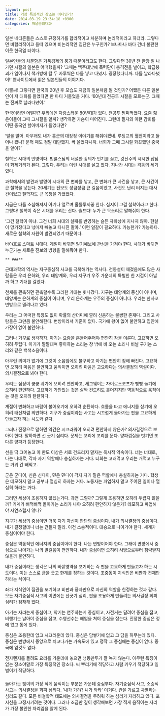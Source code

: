 ```yaml
---
layout: post
title: 가장 특징적인 장소는 어디인가?
date: 2014-03-19 23:34:18 +0900
categories: 깨달음의대화
---
```

일본 네티즌들은 스스로 규정하기를 합리적이고 차분하며 논리적이라고 하더라. 그렇다면 비합리적이고 들떠 있으며 비논리적인 집단은 누구인가? 보나마나 바다 건너 불편한 이웃 한국일 터이다. 

  


일본인들의 차분함은 거품경제의 붕괴 때문이라고도 한다. 그렇다면 30년 전 한창 잘 나가던 시절의 일본은 어떠했을까? ‘그때는 백주대낮에 폭력단이 총격전을 벌이고, 학급붕괴가 일어나서 책가방에 칼 두 자루씩은 다들 넣고 다녔지. 굉장했다니까. 다들 날라다녔어!’ 웹사이트에서 읽은 일본인들의 이야기다. 

  


아뿔싸! 그렇다면 한국의 20년 후 모습도 지금의 일본처럼 될 것인가? 어쨌든 다른 일본인이 저 대화를 들었다면 한 마디 거들었을 거다. ‘60년대 전공투 시절을 모르는군. 그때는 진짜로 날라다녔어.’ 

  


한국이라면 어떨까? 우리에겐 자랑스러운 80년대가 있다. 전공투 찜쪄먹었다. 요즘 젊은이들이 그때 그시절을 알까? 생각하면 가슴이 미어진다. 그런데 필자의 이런 감회를 어떤 중국인 할아버지가 들었다면? 

  


‘말을 말어. 아무래도 내가 홍군의 대장정 이야기를 해줘야겠네. 루딩교의 혈전이라고 들어나 봤나? 문혁 때도 정말 대단했지. 싹 쓸었다니까. 너희가 그때 그시절 화끈했던 중국을 알아?’ 

  


철학은 시대의 반영이다. 법륜스님의 너절한 강의가 인기를 끌고, 강신주의 시시한 잡담이 화제거리가 된다. 그렇다. 우리는 이런 시대를 살고 있다. 지나간 시대는 격동의 세기였다. 

  


과학에서의 발견과 발명이 시대의 큰 변화를 낳고, 큰 변화가 큰 사건을 낳고, 큰 사건이 큰 철학을 낳는다. 20세기는 진보도 성큼성큼 큰 걸음이었고, 사건도 난리 터지는 대사건이었고 철학자도 큰 목청을 가졌었다. 

  


지금은 다들 소심해져서 아기나 얼르며 울룰루까꿍 한다. 심지어 그걸 철학이라고 한다. 그렇다! 철학이 죽은 시대를 우리는 산다. 슬프다! 누가 큰 목소리로 말해줘야 한다. 

  


‘그건 철학이 아냐. 그건 너희 시대의 실패를 반영하는 슬픈 자화상에 지나지 않아. 현실이 망가졌다고 넋마저 빼놓고 다니진 말아.’ 이런 일갈이 필요하다. 가능한가? 가능하다. 새로운 철학의 자원이 발견되었기 때문이다. 

  


바야흐로 스마트 시대다. 계절이 바뀌면 일기예보에 관심을 가져야 한다. 시대가 바뀌면 누군가는 새로운 진보의 방향을 말해줘야 한다. 

  


 
    ** ###**

  


근대과학의 역사는 지구중심적 사고를 극복해가는 역사다. 천동설이 깨졌음에도 많은 사람들은 우리 은하와, 우리 태양계와, 우리 지구가 우주 가운데의 특별한 한 지점이 아닐까 하고 기대를 걸었다. 

  


천체를 관측하면 관측할수록 그러한 기대는 빗나갔다. 지구는 태양계의 중심이 아니며, 태양계는 은하계의 중심이 아니며, 우리 은하계는 우주의 중심이 아니다. 우리는 한사코 변방으로 밀려나고 있다. 

  


우리는 그 어떠한 특징도 없이 확률의 산더미에 깔려 신음하는 불쌍한 존재다. 그리고 사람들은 그만큼 불안해한다. 변방이라서 기준이 없다. 국가에 왕이 없어 불안하고 집안에 가장이 없어 불안하다. 

  


그러나 거꾸로 생각하자. 아기는 요람을 흔들어주어야 편안히 잠을 이룬다. 고요하면 오히려 두렵다. 아기가 깔깔대며 좋아하는 소리는 창 밖에 비 오는 소리나 비닐 구기는 소리와 같은 백색소음이다. 

  


아무런 의미가 없기에 그것이 소음임에도 불구하고 아기는 편안히 잠에 빠진다. 고요하면 오히려 마음은 불안하고 움직이면 오히려 마음은 고요하다는 의사결정의 역설이다. 의사결정으로 봐야 한다.

  


우리는 심장이 쿵쿵 뛰기에 오히려 편안하고, 세그웨이는 자이로스코프가 팽팽 돌기에 오히려 편안하다. 고요하게 가만있는 것은 살짝 건드려도 흩어지지만 역동적으로 움직이는 것은 오히려 탄탄하다. 

  


계절이 변화하고 바람이 불어오기에 오히려 순탄하다. 흐름을 타고 에너지를 싣기에 오히려 태산처럼 의연하다. 지구가 중심이라는 사고는 시끄럽게 돌아가는 판을 고요하게 만들고자 하는 시도와 같다. 

  


그러나 진정으로 말하면 약간은 시끄러워야 오히려 편안하지 않은가? 의사결정으로 보아야 한다. 말하자면 선 긋기 심리다. 문제는 꼬리에 꼬리를 문다. 양파껍질을 벗기면 또다른 양파가 등장한다.

  


선을 딱 그어놓고 이 한도 이상은 서로 건드리지 말자는 묵시적 약속이다. 너는 너대로, 나는 나대로, 각자 자기 역할에나 충실하자는 거다. 너희는 고래먹고 우리는 개먹고 누구는 거위 간 빼먹고. 

  


군은 군다이, 신은 신다이, 민은 민다이 각자 자기 맡은 역할에나 충실하자는 거다. 학생은 데모하지 말고 공부나 열심히 하자는 거다. 노동자는 파업하지 말고 주어진 일이나 열심히 하라는 거다. 

  


그러면 세상이 조용하지 않겠는가다. 과연 그럴까? 그렇게 조용하면 오히려 두렵지 않을까? 기계가 삐꺽삐꺽 돌아가는 소리가 나야 오히려 편안하지 않은가? 데모하고 파업해야 자연스럽지 않나?

  


지구가 세상의 중심이면 더욱 자기 자신이 판단의 중심이다. 내가 의사결정의 중심이다. 내가 결정할테니 너는 건들지 말라. 이건 소승적이다. 대승으로 나아가야 한다. 세계가 중심이어야 한다. 

  


중심은 역동적인 에너지의 중심이어야 한다. 나는 변방이어야 한다. 그래야 변방에서 중심으로 나아가는 나의 발걸음이 편안하다. 내가 중심이면 오히려 사방으로부터 침략받지 않을까 불안하다. 

  


내가 중심이라는 생각은 나의 바깥영역을 포기하는 즉 판을 고요하게 만들고자 하는 시도이다. 이는 스스로 금을 긋고 한계를 정하는 것이다. 조중동이 지식인은 비판과 견제만 하라는 식이다. 

  


좌파 지식인이 집권을 포기하고 비판과 풍자만으로 자신의 역할을 한정하는 것과 같다. 모든 자기중심적 사고의 이면에는 선긋기 심리, 판을 조용하게 만들려는 의사결정 회피심리가 잠재해 있다.

  


아기는 자라는게 중심이고, 악기는 연주하는게 중심이고, 자전거는 달려야 중심을 잡고, 비행기는 날아야 중심을 잡고, 수영선수는 헤엄을 쳐야 중심을 잡는다. 진정한 중심은 정에 없고 동에 있다. 

  


중심은 조용한데 없고 시끄러운데 있다. 중심은 담쌓기에 없고 그 담을 허무는데 있다. 중심은 변방에서 중앙으로 치고나가는 가속도에 있고 정작 그 중심에는 중심이 없다. 중국에 암것도 없다. 

  


전자렌지를 돌려도 요리를 가운데에 놓으면 냉동만두가 잘 녹지 않는다. 아무런 특징이 없는 장소야말로 가장 특징적인 장소다. 씨 뿌리기에 적당하고 사람 키우기 적당하고 일 벌이기 적당하다. 

  


###

  


돌아가는 팽이의 가장 적게 움직이는 부분은 가운데 중심부다. 자기중심적 사고, 소승적 사고는 의사결정을 회피 심리다. '내가 가랴? 니가 와라' 이거다. 칸을 가르고 차별하는 심리도 같다. 모든 비철학적 태도에는 의사결정을 두려워 하는 심리가 자리하고 있다. 포지션을 고정시키려는 것이다. 그러나 조금만 깊이 생각해보면 가장 적게 움직이는 자리가 가장 불안한 자리임을 알게 된다.